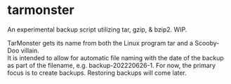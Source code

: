 # tarmonster
An experimental backup script utilizing tar, gzip, &amp; bzip2.  WIP.

TarMonster gets its name from both the Linux program tar and a Scooby-Doo villain.  
It is intended to allow for automatic file naming with the date of the backup as part of the filename, e.g. backup-202220626-1.
For now, the primary focus is to create backups.  Restoring backups will come later.
